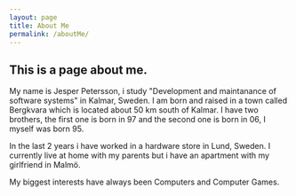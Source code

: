 ```yaml
---
layout: page
title: About Me
permalink: /aboutMe/
---
```


## This is a page about me.

My name is Jesper Petersson, i study "Development and maintanance of software systems" in Kalmar, Sweden.
I am born and raised in a town called Bergkvara which is located  about 50 km south of Kalmar. I have two brothers,
the first one is born in 97 and the second one is born in 06, I myself was born 95.

In the last 2 years i have worked in a hardware store in Lund, Sweden.
I currently live at home with my parents but i have an apartment with my girlfriend in Malmö.

My biggest interests have always been Computers and Computer Games.
